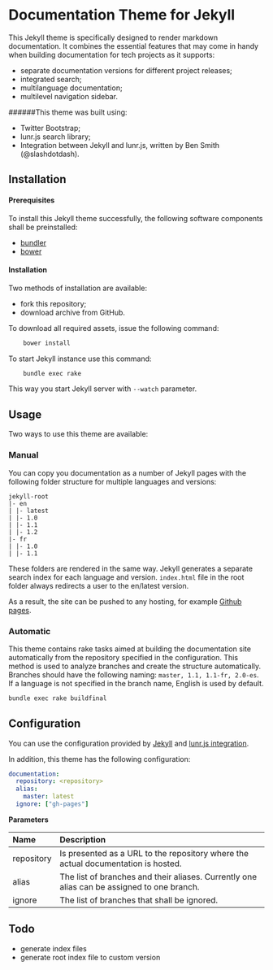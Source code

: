 # Documentation Theme for Jekyll

This Jekyll theme is specifically designed to render markdown documentation. It combines the essential features that may come in handy when building documentation for tech projects as it supports:

* separate documentation versions for different project releases; 
* integrated search;
* multilanguage documentation;
* multilevel navigation sidebar. 

######This theme was built using:

* Twitter Bootstrap;
* lunr.js search library;
* Integration between Jekyll and lunr.js, written by Ben Smith (@slashdotdash).

## Installation

#### Prerequisites

To install this Jekyll theme successfully, the following software components shall be preinstalled:

* [bundler](http://bundler.io/)
* [bower](http://bundler.io/)

#### Installation

Two methods of installation are available:

* fork this repository;
* download archive from GitHub.

To download all required assets, issue the following command:

```bash
    bower install
```

To start Jekyll instance use this command:

```bash
    bundle exec rake
```

This way you start Jekyll server with ```--watch``` parameter.

## Usage

Two ways to use this theme are available:

### Manual

You can copy you documentation as a number of Jekyll pages with the following folder structure for multiple languages and versions: 

```
jekyll-root
|- en
| |- latest
| |- 1.0
| |- 1.1
| |- 1.2
|- fr
| |- 1.0
| |- 1.1
```

These folders are rendered in the same way. Jekyll generates a separate search index for each language and version.
```index.html``` file in the root folder always redirects a user to the en/latest version.

As a result, the site can be pushed to any hosting, for example [Github pages](https://pages.github.com/).

### Automatic

This theme contains rake tasks aimed at building the documentation site automatically from the repository specified in the configuration.
This method is used to analyze branches and create the structure automatically. 
Branches should have the following naming: ```master, 1.1, 1.1-fr, 2.0-es```. If a language is not specified in the branch name, English is used by default.

```bash
bundle exec rake buildfinal
```

## Configuration

You can use the configuration provided by [Jekyll](http://jekyllrb.com/docs/configuration/) and [lunr.js integration](https://github.com/slashdotdash/jekyll-lunr-js-search).

In addition, this theme has the following configuration: 

```yaml
documentation:
  repository: <repository>
  alias:
    master: latest
  ignore: ["gh-pages"]
```
**Parameters**

Name  | Description
:------------- | :-------------
repository  | Is presented as a URL to the repository where the actual documentation is hosted.
alias  | The list of branches and their aliases. Currently one alias can be assigned to one branch.
ignore | The list of branches that shall be ignored.


## Todo

- generate index files
- generate root index file to custom version